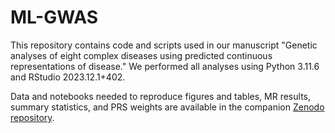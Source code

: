 # ML-GWAS
This repository contains code and scripts used in our manuscript "Genetic analyses of eight complex diseases using predicted continuous representations of disease." We performed all analyses using Python 3.11.6 and RStudio 2023.12.1+402.

Data and notebooks needed to reproduce figures and tables, MR results, summary statistics, and PRS weights are available in the companion [Zenodo repository](https://doi.org/10.5281/zenodo.14969848).
